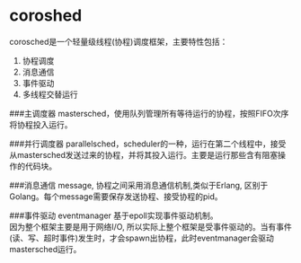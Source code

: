 coroshed
========
corosched是一个轻量级线程(协程)调度框架，主要特性包括：

1. 协程调度
2. 消息通信
3. 事件驱动
4. 多线程交替运行  

###主调度器
mastersched，使用队列管理所有等待运行的协程，按照FIFO次序将协程投入运行。

###并行调度器
parallelsched，scheduler的一种，运行在第二个线程中，接受从mastersched发送过来的协程，并将其投入运行。主要是运行那些含有阻塞操作的代码块。

###消息通信
message, 协程之间采用消息通信机制,类似于Erlang, 区别于Golang。每个message需要保存发送协程、接受协程的pid。  

###事件驱动
eventmanager  基于epoll实现事件驱动机制。  
因为整个框架主要是用于网络I/O, 所以实际上整个框架是受事件驱动的。当有事件(读、写、超时事件)发生时，才会spawn出协程，此时eventmanager会驱动mastersched运行。

